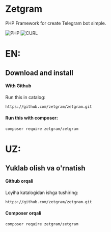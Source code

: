 # Zetgram 
PHP Framework for create Telegram bot simple.

![PHP](https://img.shields.io/badge/php-%3E%3D7.4-8892bf.svg)
![CURL](https://img.shields.io/badge/cURL-required-green.svg)

# EN:
Download and install
---------
  #### With Github
  Run this in catalog:
  ```
  https://github.com/zetgram/zetgram.git
  ```

  #### Run this with composer:
  ```
  composer require zetgram/zetgram
  ```

# UZ:
Yuklab olish va o'rnatish
---------
  #### Github orqali
  Loyiha katalogidan ishga tushiring:
  ```
  https://github.com/zetgram/zetgram.git
  ```

  #### Composer orqali
  ```
  composer require zetgram/zetgram
  ```
